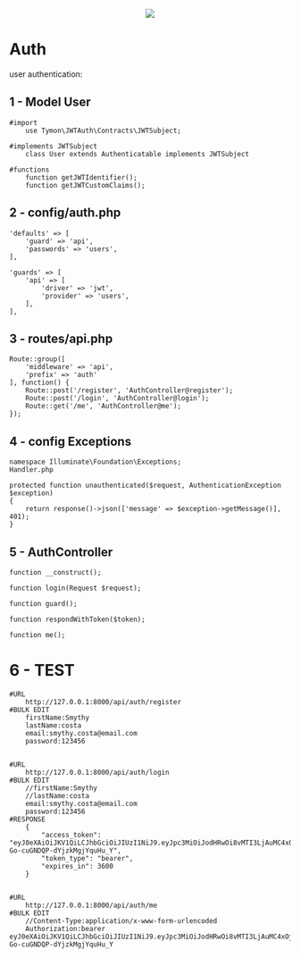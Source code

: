<p align="center"><img src="https://laravel.com/assets/img/components/logo-laravel.svg"></p>


# Auth

user authentication:

## 1 - Model User
	#import
		use Tymon\JWTAuth\Contracts\JWTSubject;
	
	#implements JWTSubject
		class User extends Authenticatable implements JWTSubject

	#functions
		function getJWTIdentifier();
		function getJWTCustomClaims();

## 2 - config/auth.php
	'defaults' => [
        'guard' => 'api',
        'passwords' => 'users',
    ],

    'guards' => [
        'api' => [
            'driver' => 'jwt',
            'provider' => 'users',
        ],
    ],

## 3 - routes/api.php
	Route::group([
	    'middleware' => 'api',
	    'prefix' => 'auth'
	], function() {
	    Route::post('/register', 'AuthController@register');
	    Route::post('/login', 'AuthController@login');
	    Route::get('/me', 'AuthController@me');
	});

## 4 - config Exceptions
	namespace Illuminate\Foundation\Exceptions;
	Handler.php

	protected function unauthenticated($request, AuthenticationException $exception)
    {
        return response()->json(['message' => $exception->getMessage()], 401);
    }

## 5 - AuthController
	function __construct();

	function login(Request $request);

	function guard();

	function respondWithToken($token);

	function me();


# 6 - TEST

	#URL
		http://127.0.0.1:8000/api/auth/register
	#BULK EDIT
		firstName:Smythy
		lastName:costa
		email:smythy.costa@email.com
		password:123456


	#URL
		http://127.0.0.1:8000/api/auth/login
	#BULK EDIT
		//firstName:Smythy
		//lastName:costa
		email:smythy.costa@email.com
		password:123456
	#RESPONSE
		{
		    "access_token": "eyJ0eXAiOiJKV1QiLCJhbGciOiJIUzI1NiJ9.eyJpc3MiOiJodHRwOi8vMTI3LjAuMC4xOjgwMDAvYXBpL2F1dGgvbG9naW4iLCJpYXQiOjE1Mzc4ODc4ODMsImV4cCI6MTUzNzg5MTQ4MywibmJmIjoxNTM3ODg3ODgzLCJqdGkiOiJGajRMRUxKTEIxY2JwTXJyIiwic3ViIjo0LCJwcnYiOiI4N2UwYWYxZWY5ZmQxNTgxMmZkZWM5NzE1M2ExNGUwYjA0NzU0NmFhIn0.iFLo4W0cysfmO16z-Go-cuGNDQP-dYjzkMgjYquHu_Y",
		    "token_type": "bearer",
		    "expires_in": 3600
		}


	#URL
		http://127.0.0.1:8000/api/auth/me
	#BULK EDIT
		//Content-Type:application/x-www-form-urlencoded
		Authorization:bearer eyJ0eXAiOiJKV1QiLCJhbGciOiJIUzI1NiJ9.eyJpc3MiOiJodHRwOi8vMTI3LjAuMC4xOjgwMDAvYXBpL2F1dGgvbG9naW4iLCJpYXQiOjE1Mzc4ODc4ODMsImV4cCI6MTUzNzg5MTQ4MywibmJmIjoxNTM3ODg3ODgzLCJqdGkiOiJGajRMRUxKTEIxY2JwTXJyIiwic3ViIjo0LCJwcnYiOiI4N2UwYWYxZWY5ZmQxNTgxMmZkZWM5NzE1M2ExNGUwYjA0NzU0NmFhIn0.iFLo4W0cysfmO16z-Go-cuGNDQP-dYjzkMgjYquHu_Y
